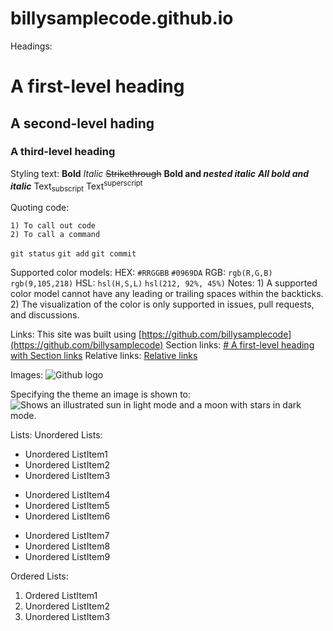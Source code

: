 # billysamplecode.github.io

Headings:
# A first-level heading
## A second-level hading
### A third-level heading

Styling text:
**Bold**
*Italic*
~~Strikethrough~~
**Bold and _nested italic_**
***All bold and italic***
Text<sub>subscript</sub>
Text<sup>superscript</sup>

Quoting code:
```Backticks: 
1) To call out code
2) To call a command
```
```git status```
```git add```
```git commit```

Supported color models:
HEX:
`#RRGGBB`
`#0969DA`
RGB:
`rgb(R,G,B)`
`rgb(9,105,218)`
HSL:
`hsl(H,S,L)`
`hsl(212, 92%, 45%)`
Notes: 1) A supported color model cannot have any leading or trailing spaces within the backticks.
2) The visualization of the color is only supported in issues, pull requests, and discussions.

Links:
This site was built using [https://github.com/billysamplecode](https://github.com/billysamplecode)
Section links:
[# A first-level heading with Section links](root/fileName.fileType)
Relative links:
[Relative links](root/fileName.fileType)

Images:
![Github logo](https://github.githubassets.com/assets/github-logo-55c5b9a1fe52.png)

Specifying the theme an image is shown to:
<picture>
  <source media="(prefers-color-scheme: dark)" srcset="https://user-images.githubusercontent.com/25423296/163456776-7f95b81a-f1ed-45f7-b7ab-8fa810d529fa.png">
  <source media="(prefers-color-scheme: light)" srcset="https://user-images.githubusercontent.com/25423296/163456779-a8556205-d0a5-45e2-ac17-42d089e3c3f8.png">
  <img alt="Shows an illustrated sun in light mode and a moon with stars in dark mode." src="https://user-images.githubusercontent.com/25423296/163456779-a8556205-d0a5-45e2-ac17-42d089e3c3f8.png">
</picture>

Lists:
Unordered Lists:
- Unordered ListItem1
- Unordered ListItem2
- Unordered ListItem3
* Unordered ListItem4
* Unordered ListItem5
* Unordered ListItem6
+ Unordered ListItem7
+ Unordered ListItem8
+ Unordered ListItem9

Ordered Lists:
1. Ordered ListItem1
1. Unordered ListItem2
1. Unordered ListItem3

